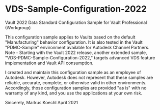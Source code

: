 # VDS-Sample-Configuration-2022
Vault 2022 Data Standard Configuration Sample for Vault Professional (Workgroup)

This configuration sample applies to Vaults based on the default "Manufacturing" behavior configuration. It is also tested in the Vault "PDMC-Sample" environment available for Autodesk Channel Partners. Note - Starting with the Vault 2022 release, another extended sample, "VDS-PDMC-Sample-Configuration-2022," targets advanced VDS feature implementation and Vault API consumption.

I created and maintain this configuration sample as an employee of Autodesk. However, Autodesk does not represent that these samples are reliable, accurate, complete, or otherwise valid in other environments. Accordingly, those configuration samples are provided "as is" with no warranty of any kind, and you use the applications at your own risk.

Sincerely,
Markus Koechl
April 2021
